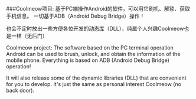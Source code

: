 ###Coolmeow项目:
基于PC端操作Android的软件，可以用它刷机、解锁、获取手机信息。
一切基于ADB（Android Debug Bridge）操作！

也会不定时放出一些方便各位开发的动态库（DLL），纯属个人兴趣Coolmeow也是一样（无后门）


Coolmeow project:
The software based on the PC terminal operation Android can be used to brush, unlock, and obtain the information of the mobile phone.
Everything is based on ADB (Android Debug Bridge) operation!

It will also release some of the dynamic libraries (DLL) that are convenient for you to develop. It's just the same as personal interest Coolmeow (no back door).

